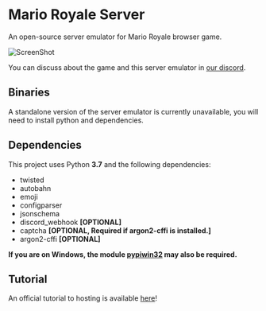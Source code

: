 # Mario Royale Server
An open-source server emulator for Mario Royale browser game.

![ScreenShot](https://i.imgur.com/4gpGSLs.png)

You can discuss about the game and this server emulator in [our discord](https://discord.gg/kV72ezsQwt).

## Binaries
A standalone version of the server emulator is currently unavailable, you will need to install python and dependencies.

## Dependencies
This project uses Python <b>3.7</b> and the following dependencies:
- twisted
- autobahn
- emoji
- configparser
- jsonschema
- discord_webhook **[OPTIONAL]**
- captcha **[OPTIONAL, Required if argon2-cffi is installed.]**
- argon2-cffi **[OPTIONAL]**

<b>If you are on Windows, the module <u>pypiwin32</u> may also be required.</b> 

## Tutorial
An official tutorial to hosting is available [here](https://github.com/mroyale/mroyale-server/blob/master/TUTORIAL.md)!
